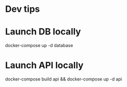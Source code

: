 # Dev tips

# Launch DB locally
docker-compose up -d database

# Launch API locally
docker-compose build api && docker-compose up -d api